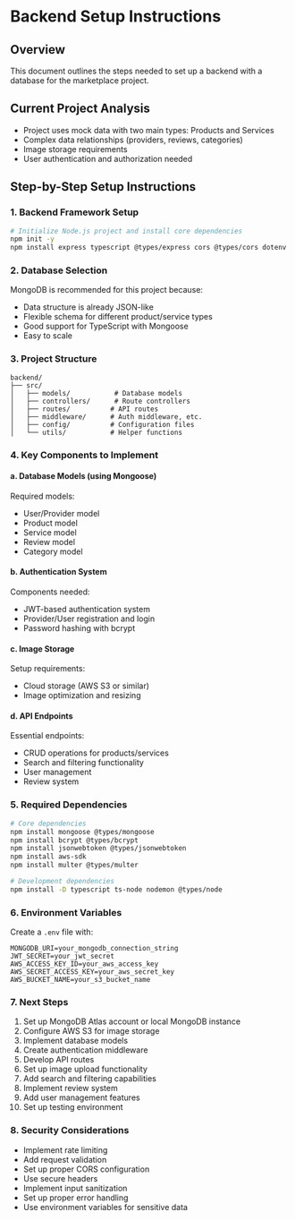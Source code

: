 # Backend Setup Instructions

## Overview
This document outlines the steps needed to set up a backend with a database for the marketplace project.

## Current Project Analysis
- Project uses mock data with two main types: Products and Services
- Complex data relationships (providers, reviews, categories)
- Image storage requirements
- User authentication and authorization needed

## Step-by-Step Setup Instructions

### 1. Backend Framework Setup
```bash
# Initialize Node.js project and install core dependencies
npm init -y
npm install express typescript @types/express cors @types/cors dotenv
```

### 2. Database Selection
MongoDB is recommended for this project because:
- Data structure is already JSON-like
- Flexible schema for different product/service types
- Good support for TypeScript with Mongoose
- Easy to scale

### 3. Project Structure
```
backend/
├── src/
│   ├── models/           # Database models
│   ├── controllers/      # Route controllers
│   ├── routes/          # API routes
│   ├── middleware/      # Auth middleware, etc.
│   ├── config/          # Configuration files
│   └── utils/           # Helper functions
```

### 4. Key Components to Implement

#### a. Database Models (using Mongoose)
Required models:
- User/Provider model
- Product model
- Service model
- Review model
- Category model

#### b. Authentication System
Components needed:
- JWT-based authentication system
- Provider/User registration and login
- Password hashing with bcrypt

#### c. Image Storage
Setup requirements:
- Cloud storage (AWS S3 or similar)
- Image optimization and resizing

#### d. API Endpoints
Essential endpoints:
- CRUD operations for products/services
- Search and filtering functionality
- User management
- Review system

### 5. Required Dependencies
```bash
# Core dependencies
npm install mongoose @types/mongoose
npm install bcrypt @types/bcrypt
npm install jsonwebtoken @types/jsonwebtoken
npm install aws-sdk
npm install multer @types/multer

# Development dependencies
npm install -D typescript ts-node nodemon @types/node
```

### 6. Environment Variables
Create a `.env` file with:
```
MONGODB_URI=your_mongodb_connection_string
JWT_SECRET=your_jwt_secret
AWS_ACCESS_KEY_ID=your_aws_access_key
AWS_SECRET_ACCESS_KEY=your_aws_secret_key
AWS_BUCKET_NAME=your_s3_bucket_name
```

### 7. Next Steps
1. Set up MongoDB Atlas account or local MongoDB instance
2. Configure AWS S3 for image storage
3. Implement database models
4. Create authentication middleware
5. Develop API routes
6. Set up image upload functionality
7. Add search and filtering capabilities
8. Implement review system
9. Add user management features
10. Set up testing environment

### 8. Security Considerations
- Implement rate limiting
- Add request validation
- Set up proper CORS configuration
- Use secure headers
- Implement input sanitization
- Set up proper error handling
- Use environment variables for sensitive data 